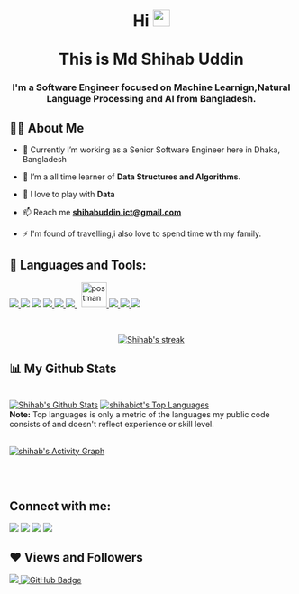 <!-- <a href="#"><img width="100%" height="auto" src="https://i.imgur.com/iXuL1HG.png" height="175px"/></a> -->

<h1 align="center">Hi <img src="https://raw.githubusercontent.com/MartinHeinz/MartinHeinz/master/wave.gif" width="30px"><br><br>This is Md Shihab Uddin</h1>
<h3 align="center">I'm a Software Engineer focused on Machine Learnign,Natural Language Processing and AI from Bangladesh.</h3>


## 🙋‍♂️ About Me

- 🔭 Currently I’m working as a Senior Software Engineer here in Dhaka, Bangladesh

- 🌱 I’m a all time learner of **Data Structures and Algorithms.**

- 👯 I love to play with **Data**


- 📫 Reach me **shihabuddin.ict@gmail.com**

- ⚡ I'm found of travelling,i also love to spend time with my family.

## 🚀 Languages and Tools:

<p align="left"> 
    <a href="https://www.python.org" target="_blank"> <img src="https://img.icons8.com/color/48/000000/python.png"/> </a>
    <a href="https://www.w3.org/html/" target="_blank"> <img src="https://img.icons8.com/color/48/000000/c-plus-plus-logo.png"/></a> 
    <a href="https://www.w3.org/html/" target="_blank"><img src="https://img.icons8.com/color/48/000000/java-coffee-cup-logo--v1.png"/></a> 
    <a href="https://www.w3schools.com/css/" target="_blank"> <img src="https://img.icons8.com/color/48/000000/linux--v2.png"/> </a> 
    <a href="https://www.w3schools.com/css/" target="_blank"> <img src="https://img.icons8.com/color/48/000000/git.png"/> </a> 
    <a style="padding-right:8px;" href="https://www.mysql.com/" target="_blank"> <img src="https://img.icons8.com/fluent/50/000000/mysql-logo.png"/> </a>
    <a href="https://postman.com" target="_blank"> <img src="https://www.vectorlogo.zone/logos/getpostman/getpostman-icon.svg" alt="postman" width="45" height="45"/> </a> 
    <a href="https://www.w3schools.com/css/" target="_blank"> <img src="https://img.icons8.com/color/48/000000/html-5--v1.png"/> </a>
    <a href="https://www.w3schools.com/css/" target="_blank"> <img src="https://img.icons8.com/color/48/000000/css3.png"/> </a>
    <a href="https://getbootstrap.com" target="_blank"> <img src="https://img.icons8.com/color/48/000000/bootstrap.png"/> </a> 
</p>

<!-- [![React Badge](https://img.shields.io/badge/-React-61DBFB?style=for-the-badge&labelColor=black&logo=react&logoColor=61DBFB)](#)  [![Javascript Badge](https://img.shields.io/badge/-Javascript-F0DB4F?style=for-the-badge&labelColor=black&logo=javascript&logoColor=F0DB4F)](#) [![Typescript Badge](https://img.shields.io/badge/-Typescript-007acc?style=for-the-badge&labelColor=black&logo=typescript&logoColor=007acc)](#) [![Nodejs Badge](https://img.shields.io/badge/-Nodejs-3C873A?style=for-the-badge&labelColor=black&logo=node.js&logoColor=3C873A)](#) [![GraphQL Badge](https://img.shields.io/badge/-GraphQl-e535ab?style=for-the-badge&labelColor=black&logo=node.js&logoColor=e535ab)](#) -->
<br/>

<p align="center">
    <a href="https://github.com/shihabict/github-readme-streak-stats">
        <img title="🔥 Get streak stats for your profile at git.io/streak-stats" alt="Shihab's streak" src="https://github-readme-streak-stats.herokuapp.com/?user=shihabict&theme=black-ice&hide_border=true&stroke=0000&background=060A0CD0"/>
    </a>
</p>

## 📊 My Github Stats

  <br/>
    <a href="https://github.com/Shihabict/github-readme-stats"><img alt="Shihab's Github Stats" src="https://github-readme-stats.vercel.app/api?username=shihabict&show_icons=true&count_private=true&theme=react&hide_border=true&bg_color=0D1117" /></a>
  <a href="https://github.com/shihabict/github-readme-stats"><img alt="shihabict's Top Languages" src="https://github-readme-stats.vercel.app/api/top-langs/?username=shihabict&langs_count=8&count_private=true&layout=compact&theme=react&hide_border=true&bg_color=0D1117" /></a>
  <br/>
  <b>Note:</b> Top languages is only a metric of the languages my public code consists of and doesn't reflect experience or skill level.


<br/>
<br/>

<a href="https://github.com/shihabict/github-readme-activity-graph"><img alt="shihab's Activity Graph" src="https://activity-graph.herokuapp.com/graph?username=shihabict&bg_color=0D1117&color=5BCDEC&line=5BCDEC&point=FFFFFF&hide_border=true" /></a>

<br/>
<br/>

## Connect with me:
<p align="left">

<a href = "https://www.linkedin.com/in/farhanshihab/"><img src="https://img.icons8.com/fluent/48/000000/linkedin.png"/></a>
<a href = "https://twitter.com/im_shihab"><img src="https://img.icons8.com/fluent/48/000000/twitter.png"/></a>
<a href = "https://www.instagram.com/farhan_shihab/?"><img src="https://img.icons8.com/fluent/48/000000/instagram-new.png"/></a>
<a href = "https://www.facebook.com/shihab.uddin17"><img src="https://img.icons8.com/color/48/000000/facebook.png"/></a>

</p>

## ❤ Views and Followers
<a href="https://github.com/Meghna-DAS/github-profile-views-counter">
    <img src="https://komarev.com/ghpvc/?username=shihabict">
</a>
<a href="https://github.com/shihabict?tab=followers"><img src="https://img.shields.io/github/followers/shihabict?label=Followers&style=social" alt="GitHub Badge"></a>
